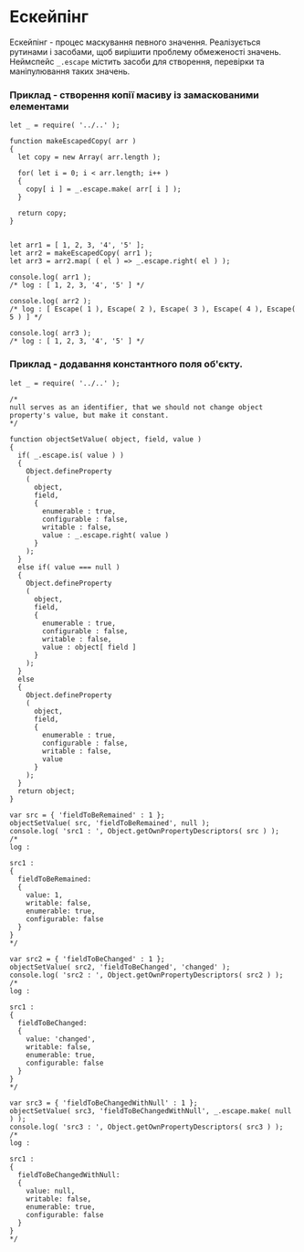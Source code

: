 # Ескейпінг

Ескейпінг - процес маскування певного значення. Реалізується рутинами і засобами, щоб вирішити проблему обмеженості значень.
Неймспейс <code>_.escape</code> містить засоби для створення, перевірки та маніпулювання таких значень.

### Приклад - створення копії масиву із замаскованими елементами
```
let _ = require( '../..' );

function makeEscapedCopy( arr )
{
  let copy = new Array( arr.length );

  for( let i = 0; i < arr.length; i++ )
  {
    copy[ i ] = _.escape.make( arr[ i ] );
  }

  return copy;
}


let arr1 = [ 1, 2, 3, '4', '5' ];
let arr2 = makeEscapedCopy( arr1 );
let arr3 = arr2.map( ( el ) => _.escape.right( el ) );

console.log( arr1 );
/* log : [ 1, 2, 3, '4', '5' ] */

console.log( arr2 );
/* log : [ Escape( 1 ), Escape( 2 ), Escape( 3 ), Escape( 4 ), Escape( 5 ) ] */

console.log( arr3 );
/* log : [ 1, 2, 3, '4', '5' ] */

```

### Приклад - додавання константного поля об'єкту.
```
let _ = require( '../..' );

/*
null serves as an identifier, that we should not change object property's value, but make it constant.
*/

function objectSetValue( object, field, value )
{
  if( _.escape.is( value ) )
  {
    Object.defineProperty
    (
      object,
      field,
      {
        enumerable : true,
        configurable : false,
        writable : false,
        value : _.escape.right( value )
      }
    );
  }
  else if( value === null )
  {
    Object.defineProperty
    (
      object,
      field,
      {
        enumerable : true,
        configurable : false,
        writable : false,
        value : object[ field ]
      }
    );
  }
  else
  {
    Object.defineProperty
    (
      object,
      field,
      {
        enumerable : true,
        configurable : false,
        writable : false,
        value
      }
    );
  }
  return object;
}

var src = { 'fieldToBeRemained' : 1 };
objectSetValue( src, 'fieldToBeRemained', null );
console.log( 'src1 : ', Object.getOwnPropertyDescriptors( src ) );
/*
log :

src1 :
{
  fieldToBeRemained:
  {
    value: 1,
    writable: false,
    enumerable: true,
    configurable: false
  }
}
*/

var src2 = { 'fieldToBeChanged' : 1 };
objectSetValue( src2, 'fieldToBeChanged', 'changed' );
console.log( 'src2 : ', Object.getOwnPropertyDescriptors( src2 ) );
/*
log :

src1 :
{
  fieldToBeChanged:
  {
    value: 'changed',
    writable: false,
    enumerable: true,
    configurable: false
  }
}
*/

var src3 = { 'fieldToBeChangedWithNull' : 1 };
objectSetValue( src3, 'fieldToBeChangedWithNull', _.escape.make( null ) );
console.log( 'src3 : ', Object.getOwnPropertyDescriptors( src3 ) );
/*
log :

src1 :
{
  fieldToBeChangedWithNull:
  {
    value: null,
    writable: false,
    enumerable: true,
    configurable: false
  }
}
*/

```

<!-- ### Рутина `_.escape.make` використовується для cтворення обгортки зі значенням.
```
var left = _.escape.make( null );
console.log( left.val === null );
/* log : true */

var left = _.escape.make( 12 );
console.log( left.val === 12 );
/* log : true */
```

### Рутина `_.escape.left` використовується для cтворення обгортки для спеціальних значень : <code>null</code>, <code>undefined</code>, <code>_.nothing</code>.
Виклик з не спеціальним значенням повертає вхідне значення.
```
var left = _.escape.left( null );
console.log( left === _.null );
/* log : true */

var left = _.escape.left( undefined );
console.log( left === _.undefined );
/* log : true */

var left = _.escape.left( _.nothing );
console.log( left === _.escape.nothing );
/* log : true */

var left = _.escape.left( 1 );
console.log( left === 1 );
/* log : true */

```

## Приклад задачі, яка вирішується ескейпінгом
Існує об'єкт з певними полями. Задача - додати поле константу з певним значенням або зробити константним існуюче поле.<br>
Рутина, що використовується для вирішення задачі має 3 аргументи :<br>
- Об'єкт - вхідний об'єкт, що буде модифікуватися. ( Тип - <code>Object</code> )
- Поле - назва поля, що буде модифікуватися. ( Тип - <code>String</code> )
- Значення - значення, яке буде присвоєне полю. ( Тип - будь-який )

### Варіанти :
Рутина, яка вирішує таку задачу, має розрізняти перший і другий варіант на основі параметру.<br>

1. Поле існує, потрібно переписати новим значення та зробити константою.
2. Поле існує, потрібно залишити значення та зробити поле константою.
3. Поля не існує, потрібно присвоїти значення та зробити поле константою.

### Можливі декілька реалізацій, але також припустимо, що на рутину накладені такі обмеження :
- Відсутність контролю нам назвами полів.
- Інтерфейс не змінюється.
- Значення визначено вхідними даними.
- Семантика аргументів : об'єкт і поле має бути збережена.

### В цьому випадку залишається один варіант :
При використанні в якості третього аргументу певного значення ( <code>null</code>, <code>'notRewrite'</code>, <code>false</code>, ... ), поле не буде переписано, а буде взято значення із об'єкта і поле стане константним.

Припустимо, що при третьому аргументі - <code>null</code>, значення буде взято з об'єкта.
При такій реалізації виникає проблема обмеженості значень : <code>null</code> - неможливо буде присвоїти полю, тому що воно зарезервоване для вибору алгоритму модифікації. Це стосується будь-якого значення. 

### Ескейпінг вирішує цю проблему :
- Третій аргумент : <code>null</code> - значення буде взято із об'єкта
- Третій аргумент : <code>_.escape.make( null )</code> - значення <code>null</code> буде присвоєно об'єкту. -->
